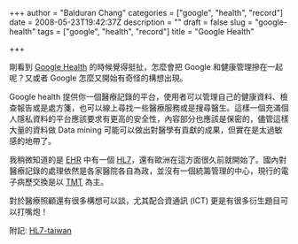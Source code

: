+++
author = "Balduran Chang"
categories = ["google", "health", "record"]
date = 2008-05-23T19:42:37Z
description = ""
draft = false
slug = "google-health"
tags = ["google", "health", "record"]
title = "Google Health"

+++


剛看到 [Google Health](https://www.google.com/health/p/) 的時候覺得挺扯，怎麼會把 Google 和健康管理摻在一起呢？又或者 Google 怎麼又開始有奇怪的構想出現。

Google health 提供你一個醫療記錄的平台，使用者可以管理自己的健康資料、檢查報告或是處方箋，也可以線上尋找一些醫療服務或是搜尋醫生。這樣一個充滿個人隱私資料的平台應該要求有更高的安全性，內容部分也應該是保密的，儘管這樣大量的資料做 Data mining 可能可以做出對醫學有貢獻的成果，但實在是太過敏感的地帶了。

我稍微知道的是 [EHR](http://en.wikipedia.org/wiki/Electronic_health_record) 中有一個 [HL7](http://en.wikipedia.org/wiki/HL7)，還有歐洲在這方面很久前就開始了。國內對醫療記錄的處理依然是各家醫院各自為政，並沒有一個統籌管理的中心，現行的電子病歷交換是以 [TMT](http://emr.doh.gov.tw/) 為主。

對於醫療照顧還有很多構想可以談，尤其配合資通訊 (ICT) 更是有很多衍生題目可以打嘴炮！

附記: [HL7-taiwan](http://www.hl7.org.tw/)

